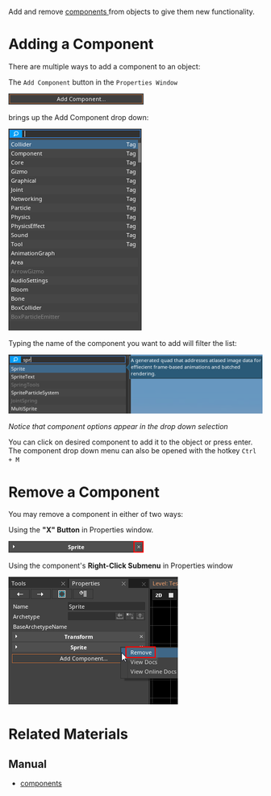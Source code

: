 Add and remove [ components  ](https://github.com/ZilchEngine/ZilchDocs/blob/master/zilch_editor_documentation/zeromanual/architecture/components.markdown) from objects to give them new functionality.

 # Adding a Component
There are multiple ways to add a component to an object:

The `Add Component` button in the `Properties Window`



![image](https://raw.githubusercontent.com/ZilchEngine/ZilchFiles/master/doc_files/47099.png)


brings up the Add Component drop down:



![image](https://raw.githubusercontent.com/ZilchEngine/ZilchFiles/master/doc_files/47103.png)


 Typing the name of the component you want to add will filter the list:



![image](https://raw.githubusercontent.com/ZilchEngine/ZilchFiles/master/doc_files/47105.png)


*Notice that component options appear in the drop down selection*


You can click on desired component to add it to the object or press enter. The component drop down menu can also be opened with the hotkey `Ctrl + M`

 # Remove a Component
You may remove a component in either of two ways:

Using the **"X" Button** in Properties window.


![image](https://raw.githubusercontent.com/ZilchEngine/ZilchFiles/master/doc_files/47111.png)


Using the component's **Right-Click Submenu** in Properties window


![RemoveComponent](https://raw.githubusercontent.com/ZilchEngine/ZilchFiles/master/doc_files/47427.png)


 # Related Materials
 ## Manual
- [components](https://github.com/ZilchEngine/ZilchDocs/blob/master/zilch_editor_documentation/zeromanual/architecture/components.markdown) 

 